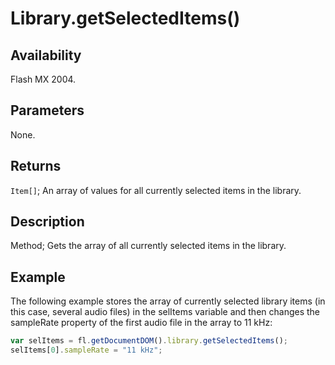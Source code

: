 # Library.getSelectedItems()

## Availability

Flash MX 2004.

## Parameters

None.

## Returns

`Item[]`; An array of values for all currently selected items in the library.

## Description

Method; Gets the array of all currently selected items in the library.

## Example

The following example stores the array of currently selected library items (in this case, several audio files) in the
selItems variable and then changes the sampleRate property of the first audio file in the array to 11 kHz:

```javascript
var selItems = fl.getDocumentDOM().library.getSelectedItems();
selItems[0].sampleRate = "11 kHz";
```
